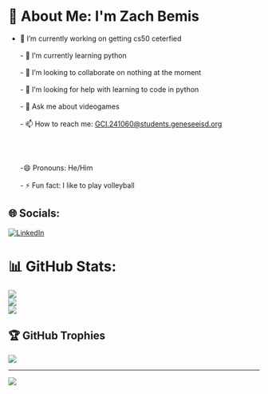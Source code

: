 # 💫 About Me:  I'm Zach Bemis
- 🔭 I’m currently working on getting cs50 ceterfied <br><br>- 🌱 I’m currently learning python<br><br>- 👯 I’m looking to collaborate on nothing at the moment <br><br>- 🤔 I’m looking for help with learning to code in python <br><br>- 💬 Ask me about videogames <br><br>-  📫 How to reach me: <a href='mailto:GCI.241060@students.geneseeisd.org'>GCI.241060@students.geneseeisd.org</a> <br><br></p> <br><br>-😄 Pronouns: He/Him<br><br>- ⚡ Fun fact: I like to play volleyball


## 🌐 Socials:
[![LinkedIn](https://img.shields.io/badge/LinkedIn-%230077B5.svg?logo=linkedin&logoColor=white)](https://www.linkedin.com/in/zachary-bemis-8b9305328/)
# 📊 GitHub Stats:
![](https://github-readme-stats.vercel.app/api?username=zach-bemis&theme=dark&hide_border=false&include_all_commits=false&count_private=false)<br/>
![](https://github-readme-streak-stats.herokuapp.com/?user=zach-bemis&theme=dark&hide_border=false)<br/>
![](https://github-readme-stats.vercel.app/api/top-langs/?username=zach-bemis&theme=dark&hide_border=false&include_all_commits=false&count_private=false&layout=compact)

## 🏆 GitHub Trophies
![](https://github-profile-trophy.vercel.app/?username=zach-bemis&theme=radical&no-frame=false&no-bg=true&margin-w=4)

---
[![](https://visitcount.itsvg.in/api?id=zach-bemis&icon=0&color=0)](https://visitcount.itsvg.in)

<!-- Proudly created with GPRM ( https://gprm.itsvg.in ) -->
